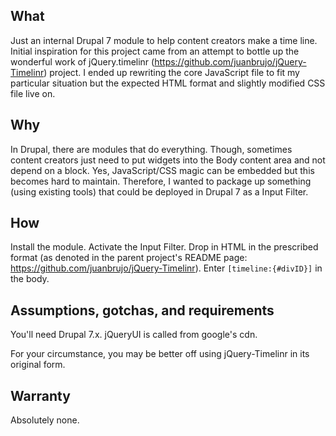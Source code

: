 What
----
Just an internal Drupal 7 module to help content creators make a time line. Initial inspiration for this project came from an attempt to bottle up the wonderful work of jQuery.timelinr (https://github.com/juanbrujo/jQuery-Timelinr)
project. I ended up rewriting the core JavaScript file to fit my particular situation but the expected HTML format and slightly modified CSS file live on. 

Why 
---
In Drupal, there are modules that do everything. Though, sometimes content creators just need to put widgets into the Body content area and not depend on a block. Yes, JavaScript/CSS magic can be embedded but this becomes hard to maintain. Therefore, I wanted to package up something (using existing tools) that could be deployed in Drupal 7 as a Input Filter. 

How
---
Install the module. Activate the Input Filter. Drop in HTML in the prescribed format (as denoted in the parent project's README page: https://github.com/juanbrujo/jQuery-Timelinr). Enter `[timeline:{#divID}]` in the body. 


Assumptions, gotchas, and requirements
-----------
You'll need Drupal 7.x. jQueryUI is called from google's cdn. 

For your circumstance, you may be better off using jQuery-Timelinr in its original form. 




Warranty
--------
Absolutely none. 



